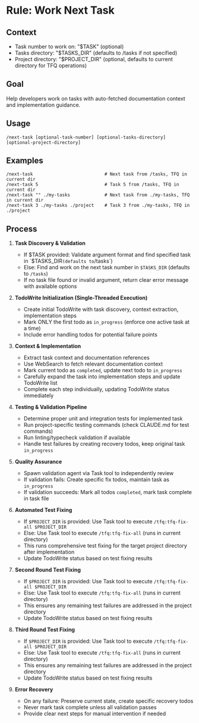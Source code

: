 # Rule: Work Next Task

## Context

- Task number to work on: "$TASK" (optional)
- Tasks directory: "$TASKS_DIR" (defaults to /tasks if not specified)  
- Project directory: "$PROJECT_DIR" (optional, defaults to current directory for TFQ operations)

## Goal
Help developers work on tasks with auto-fetched documentation context and implementation guidance.

## Usage
```
/next-task [optional-task-number] [optional-tasks-directory] [optional-project-directory]
```

## Examples
```
/next-task                           # Next task from /tasks, TFQ in current dir
/next-task 5                         # Task 5 from /tasks, TFQ in current dir
/next-task "" ./my-tasks             # Next task from ./my-tasks, TFQ in current dir
/next-task 3 ./my-tasks ./project    # Task 3 from ./my-tasks, TFQ in ./project
```

## Process

1. **Task Discovery & Validation**
   - If $TASK provided: Validate argument format and find specified task in `$TASKS_DIR` (defaults to `/tasks`)
   - Else: Find and work on the next task number in `$TASKS_DIR` (defaults to `/tasks`)
   - If no task file found or invalid argument, return clear error message with available options

2. **TodoWrite Initialization (Single-Threaded Execution)**
   - Create initial TodoWrite with task discovery, context extraction, implementation steps
   - Mark ONLY the first todo as `in_progress` (enforce one active task at a time)
   - Include error handling todos for potential failure points

3. **Context & Implementation**
   - Extract task context and documentation references
   - Use WebSearch to fetch relevant documentation context
   - Mark current todo as `completed`, update next todo to `in_progress`
   - Carefully expand the task into implementation steps and update TodoWrite list
   - Complete each step individually, updating TodoWrite status immediately

4. **Testing & Validation Pipeline**
   - Determine proper unit and integration tests for implemented task
   - Run project-specific testing commands (check CLAUDE.md for test commands)
   - Run linting/typecheck validation if available
   - Handle test failures by creating recovery todos, keep original task `in_progress`

5. **Quality Assurance**
   - Spawn validation agent via Task tool to independently review
   - If validation fails: Create specific fix todos, maintain task as `in_progress`
   - If validation succeeds: Mark all todos `completed`, mark task complete in task file

6. **Automated Test Fixing**
   - If `$PROJECT_DIR` is provided: Use Task tool to execute `/tfq:tfq-fix-all $PROJECT_DIR`
   - Else: Use Task tool to execute `/tfq:tfq-fix-all` (runs in current directory)
   - This runs comprehensive test fixing for the target project directory after implementation
   - Update TodoWrite status based on test fixing results

7. **Second Round Test Fixing**
   - If `$PROJECT_DIR` is provided: Use Task tool to execute `/tfq:tfq-fix-all $PROJECT_DIR`
   - Else: Use Task tool to execute `/tfq:tfq-fix-all` (runs in current directory)
   - This ensures any remaining test failures are addressed in the project directory
   - Update TodoWrite status based on test fixing results

8. **Third Round Test Fixing**
   - If `$PROJECT_DIR` is provided: Use Task tool to execute `/tfq:tfq-fix-all $PROJECT_DIR`
   - Else: Use Task tool to execute `/tfq:tfq-fix-all` (runs in current directory)
   - This ensures any remaining test failures are addressed in the project directory
   - Update TodoWrite status based on test fixing results

9. **Error Recovery**
   - On any failure: Preserve current state, create specific recovery todos
   - Never mark task complete unless all validation passes
   - Provide clear next steps for manual intervention if needed
